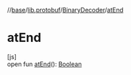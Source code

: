 //[base](../../../index.md)/[lib.protobuf](../index.md)/[BinaryDecoder](index.md)/[atEnd](at-end.md)

# atEnd

[js]\
open fun [atEnd](at-end.md)(): [Boolean](https://kotlinlang.org/api/latest/jvm/stdlib/kotlin/-boolean/index.html)

